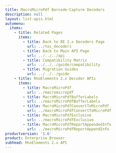 ```yaml
---
title: MacroMicroPdf Barcode-Capture Decoders
description: null
layout: list-apis.html
automenu:
  items:
    - title: Related Pages
      items:
        - title: Back to RE 2.x Decoders Page
          url: ../toc_decoders
        - title: Back to Main API Page
          url: ../../../api
        - title: Compatibility Matrix
          url: ../../../guide/compatibility
        - title: Migration Guides
          url: ../../../guide
    - title: RhoElements 2.x Decoder APIs
      items:
        - title: MacroMicroPdf
          url: ../macromicropdf
        - title: MacroMicroPdfBufferLabels
          url: ../macroMicroPdfBufferLabels
        - title: MacroMicroPdfConvertToMicroPdf
          url: ../macroMicroPdfConvertToMicroPdf
        - title: MacroMicroPdfExclusive
          url: ../macroMicroPdfExclusive
        - title: MacroMicroPdfReportAppendedInfo
          url: ../macroMicroPdfReportAppendInfo
productversion: '1.6'
product: Enterprise Browser
subhead: RhoElements 2.x API
---
```




